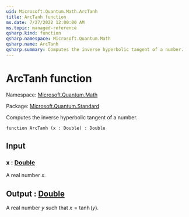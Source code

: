```yaml
---
uid: Microsoft.Quantum.Math.ArcTanh
title: ArcTanh function
ms.date: 7/27/2022 12:00:00 AM
ms.topic: managed-reference
qsharp.kind: function
qsharp.namespace: Microsoft.Quantum.Math
qsharp.name: ArcTanh
qsharp.summary: Computes the inverse hyperbolic tangent of a number.
---
```


# ArcTanh function

Namespace: [Microsoft.Quantum.Math](xref:Microsoft.Quantum.Math)

Package: [Microsoft.Quantum.Standard](https://nuget.org/packages/Microsoft.Quantum.Standard)


Computes the inverse hyperbolic tangent of a number.

```qsharp
function ArcTanh (x : Double) : Double
```


## Input

### x : [Double](xref:microsoft.quantum.qsharp.valueliterals#double-literals)

A real number $x$.



## Output : [Double](xref:microsoft.quantum.qsharp.valueliterals#double-literals)

A real number $y$ such that $x = \tanh(y)$.